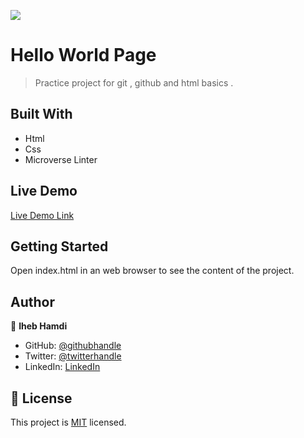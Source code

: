![](https://img.shields.io/badge/Microverse-blueviolet)

# Hello World Page

> Practice project for git , github and html basics .


## Built With

- Html
- Css
- Microverse Linter

## Live Demo

[Live Demo Link](https://hamdiheb.github.io/hello_world/)


## Getting Started

Open index.html in an web browser to see the content of the project.



## Author

👤 **Iheb Hamdi**

- GitHub: [@githubhandle](https://github.com/hamdiheb)
- Twitter: [@twitterhandle](https://twitter.com/hamdiheb)
- LinkedIn: [LinkedIn](https://www.linkedin.com/in/hamdi-iheb-b3ba16206/)



## 📝 License

This project is [MIT](lic.url) licensed.